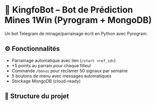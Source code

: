 # 🤖 KingfoBot – Bot de Prédiction Mines 1Win (Pyrogram + MongoDB)

Un bot Telegram de minage/parrainage écrit en Python avec Pyrogram.

## ⚙️ Fonctionnalités

- Parrainage automatique avec lien (`/start <ref_id>`)
- +5 points au parrain pour chaque filleul
- Commande `/bonus` pour réclamer 50 signaux par semaine
- 5 boutons de menu avec messages automatiques
- Stockage MongoDB (cloud-ready)

## 📂 Structure du projet

